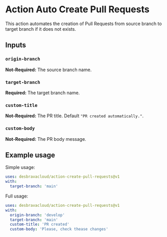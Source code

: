 Action Auto Create Pull Requests
===========================

This action automates the creation of Pull Requests from source branch to target branch if it does not exists.

## Inputs

### `origin-branch`
**Not-Required:** The source branch name.

### `target-branch`
**Required:** The target branch name.

### `custom-title`
**Not-Required:** The PR title. Default `"PR created automatically."`.

### `custom-body`
**Not-Required:** The PR body message.

## Example usage

Simple usage:

```yaml
uses: desbravacloud/action-create-pull-requests@v1
with:
  target-branch: 'main'
```

Full usage:
```yaml
uses: desbravacloud/action-create-pull-requests@v1
with:
  origin-branch: 'develop'
  target-branch: 'main'
  custom-title: 'PR created'
  custom-body: 'Please, check thease changes'
```
